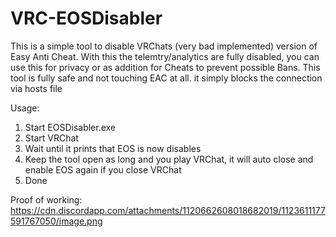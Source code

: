 # VRC-EOSDisabler

This is a simple tool to disable VRChats (very bad implemented) version of Easy Anti Cheat. With this the telemtry/analytics are fully disabled, you can use this for privacy or as addition for Cheats to prevent possible Bans. This tool is fully safe and not touching EAC at all. it simply blocks the connection via hosts file

Usage:
1. Start EOSDisabler.exe
2. Start VRChat 
3. Wait until it prints that EOS is now disables
4. Keep the tool open as long and you play VRChat, it will auto close and enable EOS again if you close VRChat
5. Done

Proof of working:
https://cdn.discordapp.com/attachments/1120662608018682019/1123611177591767050/image.png

